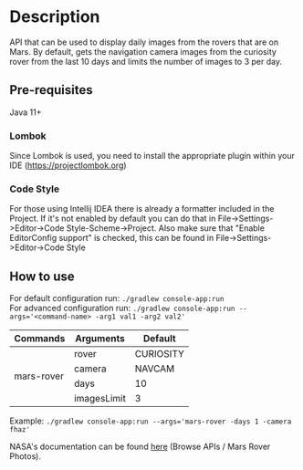 # Description

API that can be used to display daily images from the rovers that are on Mars. By default, gets the navigation camera images from the
curiosity rover from the last 10 days and limits the number of images to 3 per day.

## **Pre-requisites**

Java 11+

### **Lombok**

Since Lombok is used, you need to install the appropriate plugin within your IDE (https://projectlombok.org)

### **Code Style**

For those using Intellij IDEA there is already a formatter included in the Project. If it's not enabled by default you can do that in
File->Settings->Editor->Code Style-Scheme->Project. Also make sure that "Enable EditorConfig support" is checked, this can be found in
File->Settings->Editor->Code Style

## **How to use**

For default configuration run: ```./gradlew console-app:run```
<br>
For advanced configuration run: ```./gradlew console-app:run --args='<command-name> -arg1 val1 -arg2 val2'```

<table>
    <thead>
        <tr>
            <th>Commands</th>
            <th>Arguments</th>
            <th>Default</th>
        </tr>
    </thead>
    <tbody>
        <tr>
            <td rowspan=4>mars-rover</td>
            <td>rover</td>
            <td>CURIOSITY</td>
        </tr>
        <tr>
            <td>camera</td>
            <td>NAVCAM</td>
        </tr>
        <tr>
            <td>days</td>
            <td>10</td>
        </tr>
        <tr>
            <td>imagesLimit</td>
            <td>3</td>
        </tr>
    </tbody>
</table>

Example: ```./gradlew console-app:run --args='mars-rover -days 1 -camera fhaz'```

NASA's documentation can be found [here](https://api.nasa.gov/) (Browse APIs / Mars Rover Photos).

